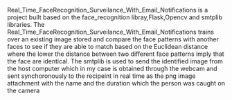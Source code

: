 Real_Time_FaceRecognition_Surveilance_With_Email_Notifications is a project built based on the face_recognition libray,Flask,Opencv and smtplib libraries. The Real_Time_FaceRecognition_Surveilance_With_Email_Notifications trains over an existing image stored and compare the face patterns with another faces to see if they are able to match based on the Euclidean distance where the lower the distance between two different face patterns imply that the face are identical. The smtplib is used to send the identified image from the host computer which in my case is obtained through the webcam and sent synchoronously to the recipeint in real time as the png image attachment with the name and the duration which the person was caught on the camera 
